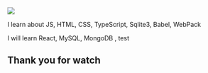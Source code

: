 <img src="https://capsule-render.vercel.app/api?type=wave&color=BDBDC8&height=150&section=header&text=Ehyun's github&fontSize=60" />

I learn about JS, HTML, CSS, TypeScript, Sqlite3, Babel, WebPack

I will learn React, MySQL, MongoDB , test

## Thank you for watch
<!--
**Songehyun/Songehyun** is a ✨ _special_ ✨ repository because its `README.md` (this file) appears on your GitHub profile.

Here are some ideas to get you started:

- 🔭 I’m currently working on ...
- 🌱 I’m currently learning ...
- 👯 I’m looking to collaborate on ...
- 🤔 I’m looking for help with ...
- 💬 Ask me about ...
- 📫 How to reach me: ...
- 😄 Pronouns: ...
- ⚡ Fun fact: ...
-->
